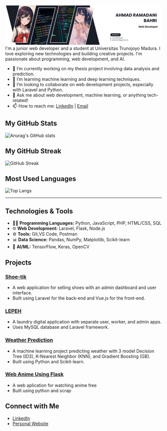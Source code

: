 
![alt text](https://github.com/danibahri/danibahri/blob/main/Banner.png?raw=true)
I'm a junior web developer and a student at Universitas Trunojoyo Madura. I love exploring new technologies and building creative projects. I'm passionate about programming, web development, and AI.

- 🔭 I’m currently working on my thesis project involving data analysis and prediction.
- 🌱 I’m learning machine learning and deep learning techniques.
- 👯 I’m looking to collaborate on web development projects, especially with Laravel and Python.
- 💬 Ask me about web development, machine learning, or anything tech-related!
- 📫 How to reach me: [LinkedIn](https://www.linkedin.com/in/ahmad-ramadani-bahri-30727931a/) | [Email](mailto:danibahri45@gmail.com)

## My GitHub Stats
![Anurag's GitHub stats](https://github-readme-stats.vercel.app/api?username=danibahri&show_icons=true&hide_title=true&count_private=true&hide=prs&theme=radical)

## My GitHub Streak
![GitHub Streak](https://github-readme-streak-stats.herokuapp.com/?user=danibahri)

## Most Used Languages
![Top Langs](https://github-readme-stats.vercel.app/api/top-langs/?username=danibahri&layout=compact&langs_count=6)

---

## Technologies & Tools
- 👨‍💻 **Programming Languages:** Python, JavaScript, PHP, HTML/CSS, SQL
- 🌐 **Web Development:** Laravel, Flask, Node.js
- ⚙️ **Tools:** Git,VS Code, Postman
- 📊 **Data Science:** Pandas, NumPy, Matplotlib, Scikit-learn
- 🧠 **AI/ML:** TensorFlow, Keras, OpenCV

## Projects

### [Shoe-tik](https://shoe-tik.my.id)
- A web application for selling shoes with an admin dashboard and user interface.
- Built using Laravel for the back-end and Vue.js for the front-end.

### [LEPEH](https://github.com/danibahri/E-Laundry)
- A laundry digital application with separate user, worker, and admin apps.
- Uses MySQL database and Laravel framework.

### [Weather Prediction](https://weatherpredict-app.streamlit.app)
- A machine learning project predicting weather with 3 model Decision Tree (ID3), K-Nearest Neighbor (KNN), and Gradient Boosting (GB).
- Built using Python and Scikit-learn.

### [Web Anime Using Flask](https://animefly-six.vercel.app/)
- A web aplication for watching anime free
- Built using python and scrap

## Connect with Me
- [LinkedIn](https://www.linkedin.com/in/ahmad-ramadani-bahri-30727931a/)
- [Personal Website](https://#)

